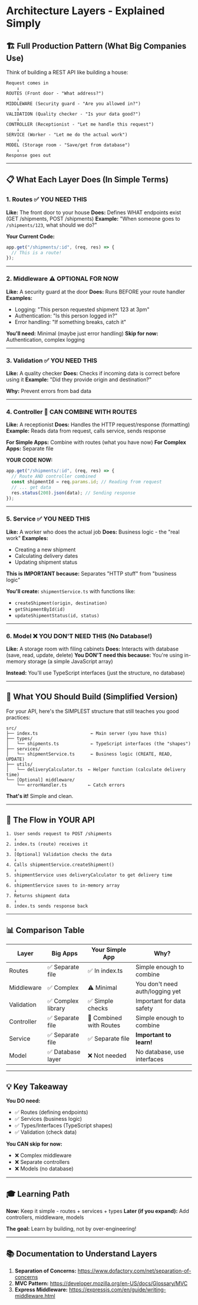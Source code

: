 # Architecture Layers - Explained Simply

## 🏗️ Full Production Pattern (What Big Companies Use)

Think of building a REST API like building a house:

```
Request comes in
    ↓
ROUTES (Front door - "What address?")
    ↓
MIDDLEWARE (Security guard - "Are you allowed in?")
    ↓
VALIDATION (Quality checker - "Is your data good?")
    ↓
CONTROLLER (Receptionist - "Let me handle this request")
    ↓
SERVICE (Worker - "Let me do the actual work")
    ↓
MODEL (Storage room - "Save/get from database")
    ↓
Response goes out
```

---

## 📋 What Each Layer Does (In Simple Terms)

### 1. **Routes** ✅ YOU NEED THIS

**Like:** The front door to your house
**Does:** Defines WHAT endpoints exist (GET /shipments, POST /shipments)
**Example:** "When someone goes to `/shipments/123`, what should we do?"

**Your Current Code:**

```typescript
app.get("/shipments/:id", (req, res) => {
  // This is a route!
});
```

---

### 2. **Middleware** ⚠️ OPTIONAL FOR NOW

**Like:** A security guard at the door
**Does:** Runs BEFORE your route handler
**Examples:**

- Logging: "This person requested shipment 123 at 3pm"
- Authentication: "Is this person logged in?"
- Error handling: "If something breaks, catch it"

**You'll need:** Minimal (maybe just error handling)
**Skip for now:** Authentication, complex logging

---

### 3. **Validation** ✅ YOU NEED THIS

**Like:** A quality checker
**Does:** Checks if incoming data is correct before using it
**Example:** "Did they provide origin and destination?"

**Why:** Prevent errors from bad data

---

### 4. **Controller** 🤔 CAN COMBINE WITH ROUTES

**Like:** A receptionist
**Does:** Handles the HTTP request/response (formatting)
**Example:** Reads data from request, calls service, sends response

**For Simple Apps:** Combine with routes (what you have now)
**For Complex Apps:** Separate file

**YOUR CODE NOW:**

```typescript
app.get("/shipments/:id", (req, res) => {
  // Route AND controller combined
  const shipmentId = req.params.id; // Reading from request
  // ... get data
  res.status(200).json(data); // Sending response
});
```

---

### 5. **Service** ✅ YOU NEED THIS

**Like:** A worker who does the actual job
**Does:** Business logic - the "real work"
**Examples:**

- Creating a new shipment
- Calculating delivery dates
- Updating shipment status

**This is IMPORTANT because:** Separates "HTTP stuff" from "business logic"

**You'll create:** `shipmentService.ts` with functions like:

- `createShipment(origin, destination)`
- `getShipmentById(id)`
- `updateShipmentStatus(id, status)`

---

### 6. **Model** ❌ YOU DON'T NEED THIS (No Database!)

**Like:** A storage room with filing cabinets
**Does:** Interacts with database (save, read, update, delete)
**You DON'T need this because:** You're using in-memory storage (a simple JavaScript array)

**Instead:** You'll use TypeScript interfaces (just the structure, no database)

---

## 🎯 What YOU Should Build (Simplified Version)

For your API, here's the SIMPLEST structure that still teaches you good practices:

```
src/
├── index.ts                    ← Main server (you have this)
├── types/
│   └── shipments.ts            ← TypeScript interfaces (the "shapes")
├── services/
│   └── shipmentService.ts      ← Business logic (CREATE, READ, UPDATE)
├── utils/
│   └── deliveryCalculator.ts  ← Helper function (calculate delivery time)
└── [Optional] middleware/
    └── errorHandler.ts        ← Catch errors
```

**That's it!** Simple and clean.

---

## 🔄 The Flow in YOUR API

```
1. User sends request to POST /shipments
   ↓
2. index.ts (route) receives it
   ↓
3. [Optional] Validation checks the data
   ↓
4. Calls shipmentService.createShipment()
   ↓
5. shipmentService uses deliveryCalculator to get delivery time
   ↓
6. shipmentService saves to in-memory array
   ↓
7. Returns shipment data
   ↓
8. index.ts sends response back
```

---

## 📊 Comparison Table

| Layer      | Big Apps           | Your Simple App         | Why?                            |
| ---------- | ------------------ | ----------------------- | ------------------------------- |
| Routes     | ✅ Separate file   | ✅ In index.ts          | Simple enough to combine        |
| Middleware | ✅ Complex         | ⚠️ Minimal              | You don't need auth/logging yet |
| Validation | ✅ Complex library | ✅ Simple checks        | Important for data safety       |
| Controller | ✅ Separate file   | 🔀 Combined with Routes | Simple enough to combine        |
| Service    | ✅ Separate file   | ✅ Separate file        | **Important to learn!**         |
| Model      | ✅ Database layer  | ❌ Not needed           | No database, use interfaces     |

---

## 💡 Key Takeaway

**You DO need:**

- ✅ Routes (defining endpoints)
- ✅ Services (business logic)
- ✅ Types/Interfaces (TypeScript shapes)
- ✅ Validation (check data)

**You CAN skip for now:**

- ❌ Complex middleware
- ❌ Separate controllers
- ❌ Models (no database)

---

## 🎓 Learning Path

**Now:** Keep it simple - routes + services + types
**Later (if you expand):** Add controllers, middleware, models

**The goal:** Learn by building, not by over-engineering!

---

## 📚 Documentation to Understand Layers

1. **Separation of Concerns:** https://www.dofactory.com/net/separation-of-concerns
2. **MVC Pattern:** https://developer.mozilla.org/en-US/docs/Glossary/MVC
3. **Express Middleware:** https://expressjs.com/en/guide/writing-middleware.html
